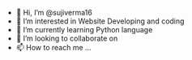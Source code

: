 - 👋 Hi, I’m @sujiverma16
- 👀 I’m interested in Website Developing and coding
- 🌱 I’m currently learning Python language
- 💞️ I’m looking to collaborate on 
- 📫 How to reach me ...

<!---
sujiverma16/sujiverma16 is a ✨ special ✨ repository because its `README.md` (this file) appears on your GitHub profile.
You can click the Preview link to take a look at your changes.
--->
